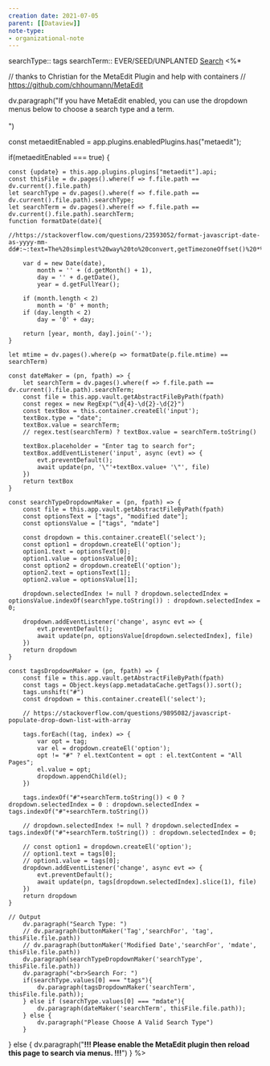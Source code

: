 ```yaml
---
creation date: 2021-07-05
parent: [[Dataview]]
note-type:
- organizational-note
---
```

searchType:: tags
searchTerm:: EVER/SEED/UNPLANTED
 [Search](https://github.com/torantine/obsidian-snippets#across-vault-word-count)
<%*

// thanks to Christian for the MetaEdit Plugin and help with containers
// https://github.com/chhoumann/MetaEdit

dv.paragraph("If you have MetaEdit enabled, you can use the dropdown menus below to choose a search type and a term.<br><br>")

const metaeditEnabled = app.plugins.enabledPlugins.has("metaedit");

if(metaeditEnabled === true) {

	const {update} = this.app.plugins.plugins["metaedit"].api;
	const thisFile = dv.pages().where(f => f.file.path == dv.current().file.path)
	let searchType = dv.pages().where(f => f.file.path == dv.current().file.path).searchType;
	let searchTerm = dv.pages().where(f => f.file.path == dv.current().file.path).searchTerm;
	function formatDate(date){

	//https://stackoverflow.com/questions/23593052/format-javascript-date-as-yyyy-mm-dd#:~:text=The%20simplest%20way%20to%20convert,getTimezoneOffset()%20*%2060000%20))%20.

		var d = new Date(date),
			month = '' + (d.getMonth() + 1),
			day = '' + d.getDate(),
			year = d.getFullYear();

		if (month.length < 2) 
			month = '0' + month;
		if (day.length < 2) 
			day = '0' + day;

		return [year, month, day].join('-');
	}

	let mtime = dv.pages().where(p => formatDate(p.file.mtime) == searchTerm)

	const dateMaker = (pn, fpath) => {
		let searchTerm = dv.pages().where(f => f.file.path == dv.current().file.path).searchTerm;
		const file = this.app.vault.getAbstractFileByPath(fpath)
		const regex = new RegExp("\d{4}-\d{2}-\d{2}")
		const textBox = this.container.createEl('input');
		textBox.type = "date";
		textBox.value = searchTerm;
		// regex.test(searchTerm) ? textBox.value = searchTerm.toString()

		textBox.placeholder = "Enter tag to search for";
		textBox.addEventListener('input', async (evt) => {
			evt.preventDefault();
			await update(pn, '\"'+textBox.value+ '\"', file)
		})
		return textBox
	}

	const searchTypeDropdownMaker = (pn, fpath) => {
		const file = this.app.vault.getAbstractFileByPath(fpath)
		const optionsText = ["tags", "modified date"];
		const optionsValue = ["tags", "mdate"]

		const dropdown = this.container.createEl('select');
		const option1 = dropdown.createEl('option');
		option1.text = optionsText[0];
		option1.value = optionsValue[0];
		const option2 = dropdown.createEl('option');
		option2.text = optionsText[1];
		option2.value = optionsValue[1];

		dropdown.selectedIndex != null ? dropdown.selectedIndex = optionsValue.indexOf(searchType.toString()) : dropdown.selectedIndex = 0;

		dropdown.addEventListener('change', async evt => {
			evt.preventDefault();
			await update(pn, optionsValue[dropdown.selectedIndex], file)
		})
		return dropdown
	}

	const tagsDropdownMaker = (pn, fpath) => {
		const file = this.app.vault.getAbstractFileByPath(fpath)
		const tags = Object.keys(app.metadataCache.getTags()).sort();
		tags.unshift("#")
		const dropdown = this.container.createEl('select');

		// https://stackoverflow.com/questions/9895082/javascript-populate-drop-down-list-with-array

		tags.forEach((tag, index) => {
			var opt = tag;
			var el = dropdown.createEl('option');
			opt != "#" ? el.textContent = opt : el.textContent = "All Pages";
			el.value = opt;
			dropdown.appendChild(el);
		})

		tags.indexOf("#"+searchTerm.toString()) < 0 ? dropdown.selectedIndex = 0 : dropdown.selectedIndex = tags.indexOf("#"+searchTerm.toString())

		// dropdown.selectedIndex != null ? dropdown.selectedIndex = tags.indexOf("#"+searchTerm.toString()) : dropdown.selectedIndex = 0;

		// const option1 = dropdown.createEl('option');
		// option1.text = tags[0];
		// option1.value = tags[0];
		dropdown.addEventListener('change', async evt => {
			evt.preventDefault();
			await update(pn, tags[dropdown.selectedIndex].slice(1), file)
		})
		return dropdown
	}

	// Output
		dv.paragraph("Search Type: ")
		// dv.paragraph(buttonMaker('Tag','searchFor', 'tag', thisFile.file.path))
		// dv.paragraph(buttonMaker('Modified Date','searchFor', 'mdate', thisFile.file.path))
		dv.paragraph(searchTypeDropdownMaker('searchType', thisFile.file.path))
		dv.paragraph("<br>Search For: ")
		if(searchType.values[0] === "tags"){
			dv.paragraph(tagsDropdownMaker('searchTerm', thisFile.file.path));
		} else if (searchType.values[0] === "mdate"){
			dv.paragraph(dateMaker('searchTerm', thisFile.file.path));
		} else {
			dv.paragraph("Please Choose A Valid Search Type")
		}
} else {
	dv.paragraph("<strong>!!! Please enable the MetaEdit plugin then reload this page to search via menus. !!!</strong>")
}
%>

```
